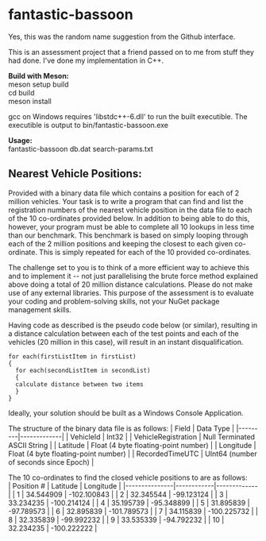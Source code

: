 # fantastic-bassoon
Yes, this was the random name suggestion from the Github interface.

This is an assessment project that a friend passed on to me from stuff they had done. I've done my implementation in C++.

**Build with Meson:**<br>
meson setup build<br>
cd build<br>
meson install

gcc on Windows requires 'libstdc++-6.dll' to run the built executible.
The executible is output to bin/fantastic-bassoon.exe

**Usage:**<br>
fantastic-bassoon db.dat search-params.txt

## Nearest Vehicle Positions:

Provided with a binary data file which contains a position for each of 2 million vehicles. Your task is to write a program that can find and list the registration numbers of the nearest vehicle position in the data file to each of the 10 co-ordinates provided below. In addition to being able to do this, however, your program must be able to complete all 10 lookups in less time than our benchmark. This benchmark is based on simply looping through each of the 2 million positions and keeping the closest to each given co-ordinate. This is simply repeated for each of the 10 provided co-ordinates.

The challenge set to you is to think of a more efficient way to achieve this and to implement it -- not just parallelising the brute force method explained above doing a total of 20 million distance calculations. Please do not make use of any external libraries. This purpose of the assessment is to evaluate your coding and problem-solving skills, not your NuGet package management skills.

Having code as described is the pseudo code below (or similar), resulting in a distance calculation between each of the test points and each of the vehicles (20 million in this case), will result in an instant disqualification.
```
for each(firstListItem in firstList)
{
  for each(secondListItem in secondList)
  {
  calculate distance between two items
  }
}
```

Ideally, your solution should be built as a Windows Console Application.

The structure of the binary data file is as follows:
|  Field  |  Data Type  |
|---------|-------------|
|  VehicleId  |  Int32  |
|  VehicleRegistration  |  Null Terminated ASCII String  |
|  Latitude  |  Float (4 byte floating-point number)  |
|  Longitude  |  Float (4 byte floating-point number)  |
|  RecordedTimeUTC  |  UInt64 (number of seconds since Epoch)  |

The 10 co-ordinates to find the closed vehicle positions to are as follows:<br>
|  Position  #  |  Latitude  |  Longitude  |
|---------------|------------|-------------|
|  1  |  34.544909  |  -102.100843  |
|  2  |  32.345544  |  -99.123124  |
|  3  |  33.234235  |  -100.214124  |
|  4  |  35.195739  |  -95.348899  |
|  5  |  31.895839  |  -97.789573  |
|  6  |  32.895839  |  -101.789573  |
|  7  |  34.115839  |  -100.225732  |
|  8  |  32.335839  |  -99.992232  |
|  9  |  33.535339  |  -94.792232  |
|  10  |  32.234235  |  -100.222222  |
